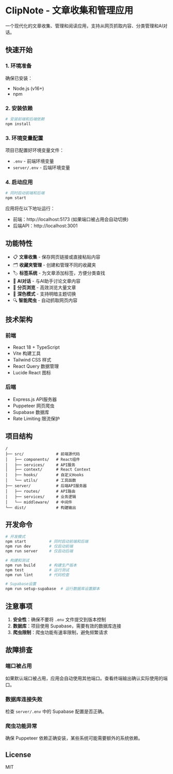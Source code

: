 # ClipNote - 文章收集和管理应用

一个现代化的文章收集、管理和阅读应用，支持从网页抓取内容、分类管理和AI对话。

## 快速开始

### 1. 环境准备

确保已安装：
- Node.js (v16+)
- npm

### 2. 安装依赖

```bash
# 安装前端和后端依赖
npm install
```

### 3. 环境变量配置

项目已配置好环境变量文件：
- `.env` - 前端环境变量
- `server/.env` - 后端环境变量

### 4. 启动应用

```bash
# 同时启动前端和后端
npm start
```

应用将在以下地址运行：
- 前端：http://localhost:5173 (如果端口被占用会自动切换)
- 后端API：http://localhost:3001

## 功能特性

- 📋 **文章收集** - 保存网页链接或直接粘贴内容
- 🗂️ **收藏夹管理** - 创建和管理不同的收藏夹
- 🏷️ **标签系统** - 为文章添加标签，方便分类查找
- 🤖 **AI对话** - 与AI助手讨论文章内容
- 📄 **分页浏览** - 高效浏览大量文章
- 🌙 **深色模式** - 支持明暗主题切换
- 🔍 **智能爬虫** - 自动抓取网页内容

## 技术架构

### 前端
- React 18 + TypeScript
- Vite 构建工具
- Tailwind CSS 样式
- React Query 数据管理
- Lucide React 图标

### 后端
- Express.js API服务器
- Puppeteer 网页爬虫
- Supabase 数据库
- Rate Limiting 限流保护

## 项目结构

```
/
├── src/              # 前端源代码
│   ├── components/   # React组件
│   ├── services/     # API服务
│   ├── context/      # React Context
│   ├── hooks/        # 自定义Hooks
│   └── utils/        # 工具函数
├── server/           # 后端API服务器
│   ├── routes/       # API路由
│   ├── services/     # 业务逻辑
│   └── middleware/   # 中间件
└── dist/             # 构建输出
```

## 开发命令

```bash
# 开发模式
npm start          # 同时启动前端和后端
npm run dev        # 仅启动前端
npm run server     # 仅启动后端

# 构建和测试
npm run build      # 构建生产版本
npm test           # 运行测试
npm run lint       # 代码检查

# Supabase设置
npm run setup-supabase  # 运行数据库设置脚本
```

## 注意事项

1. **安全性**：确保不要将 `.env` 文件提交到版本控制
2. **数据库**：项目使用 Supabase，需要有效的数据库连接
3. **爬虫限制**：爬虫功能有速率限制，避免频繁请求

## 故障排查

### 端口被占用
如果默认端口被占用，应用会自动使用其他端口。查看终端输出确认实际使用的端口。

### 数据库连接失败
检查 `server/.env` 中的 Supabase 配置是否正确。

### 爬虫功能异常
确保 Puppeteer 依赖正确安装，某些系统可能需要额外的系统依赖。

## License

MIT